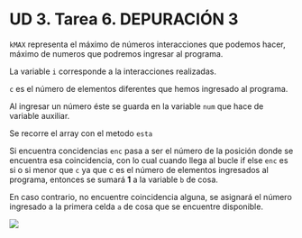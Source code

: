 # UD 3. Tarea 6. DEPURACIÓN 3
`kMAX` representa el máximo de números interacciones que podemos hacer, máximo de numeros que podremos ingresar al programa.

La variable `i` corresponde a la interacciones realizadas.

`c` es el número de elementos diferentes que hemos ingresado al programa.

Al ingresar un número éste se guarda en la variable `num` que hace de variable auxiliar.

Se recorre el array con el metodo `esta`

Si encuentra concidencias `enc` pasa a ser el número de la posición donde se encuentra esa coincidencia, con lo cual cuando llega al bucle if else `enc` es si o si menor que `c` ya que c es el número de elementos ingresados al programa, entonces se sumará **1** a la variable `b` de cosa.

En caso contrario, no encuentre coincidencia alguna, se asignará el número ingresado a la primera celda `a` de cosa que se encuentre disponible.

![](http://imgfz.com/i/EzqkVs4.png)